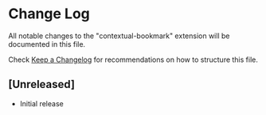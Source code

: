 # Change Log

All notable changes to the "contextual-bookmark" extension will be documented in this file.

Check [Keep a Changelog](http://keepachangelog.com/) for recommendations on how to structure this file.

## [Unreleased]

- Initial release